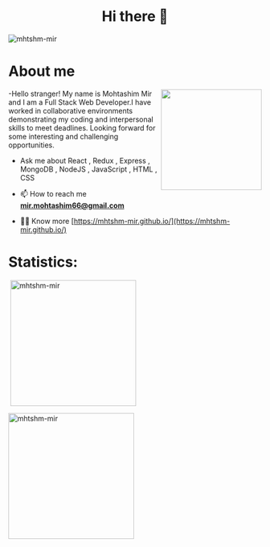 <h1 align="center">Hi there 👋 </h1>
<p align="left"> <img src="https://komarev.com/ghpvc/?username=mhtshm-mir&label=Profile%20views&color=0e75b6&style=flat" alt="mhtshm-mir" /> </p>
</a> </p>
<h1>About me</h1>
<img align="right" src="https://media2.giphy.com/media/nGMnDqebzDcfm/giphy.gif?cid=ecf05e47n8f6fibd3l5ibcc9b8ocvuqgzev5akwc7bsa08h7&rid=giphy.gif&ct=g" width="200">
-Hello stranger! My name is  Mohtashim Mir and I am a Full Stack Web Developer.I have worked in collaborative environments demonstrating my coding and interpersonal skills to meet deadlines. Looking forward for some interesting and challenging opportunities.


- Ask me about React , Redux , Express , MongoDB , NodeJS , JavaScript , HTML , CSS

- 📫 How to reach me **mir.mohtashim66@gmail.com**
- 👨‍💻 Know more [https://mhtshm-mir.github.io/](https://mhtshm-mir.github.io/)

<h1 align="left">Statistics:</h1>

<p>&nbsp;<img align="center" width="250" src="https://github-readme-stats.vercel.app/api?username=mhtshm-mir&show_icons=true&locale=en" alt="mhtshm-mir" /></p>

<p><img align="center" width="250" src="https://github-readme-streak-stats.herokuapp.com/?user=mhtshm-mir&" alt="mhtshm-mir" /></p>

